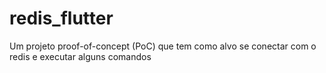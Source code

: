 # redis_flutter

Um projeto proof-of-concept (PoC) que tem como alvo se conectar com o redis e executar alguns comandos
